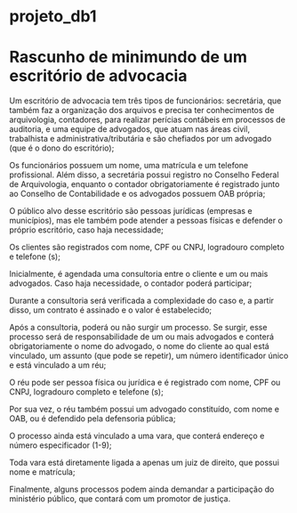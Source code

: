 # projeto_db1

# Rascunho de minimundo de um escritório de advocacia

Um escritório de advocacia tem três tipos de funcionários: secretária, que também faz a organização dos arquivos e precisa ter conhecimentos de arquivologia, contadores, para realizar perícias contábeis em processos de auditoria, e uma equipe de advogados, que atuam nas áreas civil, trabalhista e administrativa/tributária e são chefiados por um advogado (que é o dono do escritório);

Os funcionários possuem um nome, uma matrícula e um telefone profissional. Além disso, a secretária possui registro no Conselho Federal de Arquivologia, enquanto o contador obrigatoriamente é registrado junto ao Conselho de Contabilidade e os advogados possuem OAB própria;

O público alvo desse escritório são pessoas jurídicas (empresas e municípios), mas ele também pode atender a pessoas físicas e defender o próprio escritório, caso haja necessidade;

Os clientes são registrados com nome, CPF ou CNPJ, logradouro completo e telefone (s);

Inicialmente, é agendada uma consultoria entre o cliente e um ou mais advogados. Caso haja necessidade, o contador poderá participar;

Durante a consultoria será verificada a complexidade do caso e, a partir disso, um contrato é assinado e o valor é estabelecido;

Após a consultoria, poderá ou não surgir um processo. Se surgir, esse processo será de responsabilidade de um ou mais advogados e conterá obrigatoriamente o nome do advogado, o nome do cliente ao qual está vinculado, um assunto (que pode se repetir), um número identificador único e está vinculado a um réu;

O réu pode ser pessoa física ou jurídica e é registrado com nome, CPF ou CNPJ, logradouro completo e telefone (s);

Por sua vez, o réu também possui um advogado constituído, com nome e OAB, ou é defendido pela defensoria pública;

O processo ainda está vinculado a uma vara, que conterá endereço e número especificador (1-9);

Toda vara está diretamente ligada a apenas um juiz de direito, que possui nome e matrícula;

Finalmente, alguns processos podem ainda demandar a participação do ministério público, que contará com um promotor de justiça.
